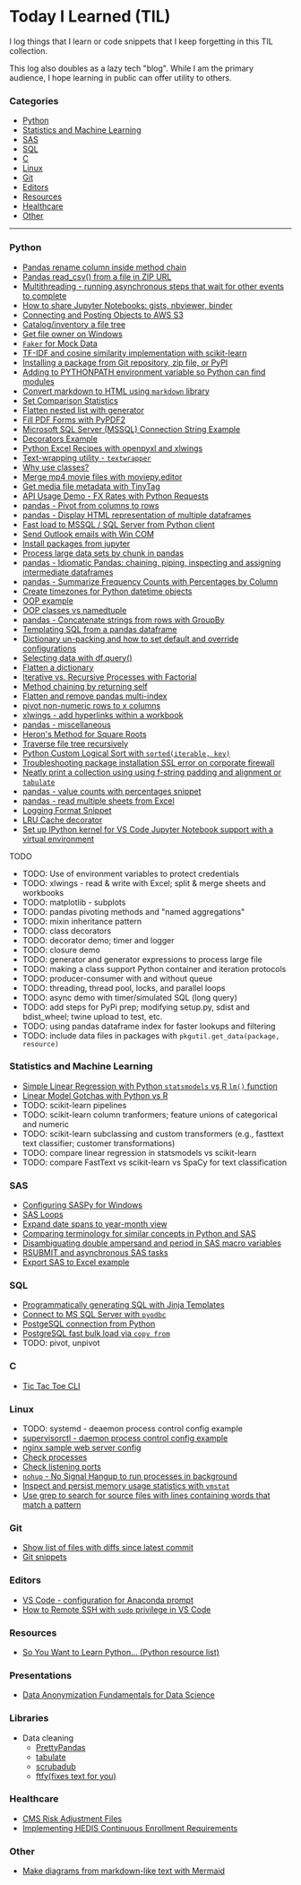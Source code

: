 # Today I Learned (TIL)
I log things that I learn or code snippets that I keep forgetting in this TIL collection.

This log also doubles as a lazy tech "blog". While I am the primary audience, I hope learning in public can offer utility to others.

### Categories
* [Python](#python)
* [Statistics and Machine Learning](#statistics-and-machine-learning)
* [SAS](#sas)
* [SQL](#sql)
* [C](#c)
* [Linux](#linux)
* [Git](#git)
* [Editors](#editors)
* [Resources](#resources)
* [Healthcare](#healthcare)
* [Other](#other)

---

### Python
- [Pandas rename column inside method chain](python/pandas-rename-columns-in-chain.md)
- [Pandas read_csv() from a file in ZIP URL](python/pandas_read_from_file_in_url_zip.md)
- [Multithreading - running asynchronous steps that wait for other events to complete](python/multithreading-wait-for-event.md)
- [How to share Jupyter Notebooks: gists, nbviewer, binder](python/how-to-share-jupyter-notebooks.md)
- [Connecting and Posting Objects to AWS S3](python/aws-s3-demo.md)
- [Catalog/inventory a file tree](python/file-tree-inventory.md)
- [Get file owner on Windows](python/get-file-owner-on-windows.md)
- [`Faker` for Mock Data](python/faker-for-mock-data.md)
- [TF-IDF and cosine similarity implementation with scikit-learn](python/tfidf-with-scikit-learn.md)
- [Installing a package from Git repository, zip file, or PyPI](python/installing-package-from-git-repo.md)
- [Adding to PYTHONPATH environment variable so Python can find modules](python/adding-to-pythonpath.md)
- [Convert markdown to HTML using `markdown` library](python/convert-markdown-to-html.md)
- [Set Comparison Statistics](python/set_comp_stats.md)
- [Flatten nested list with generator](python/flatten_nested_list.md)
- [Fill PDF Forms with PyPDF2](python/pdf-fill-forms.md)
- [Microsoft SQL Server (MSSQL) Connection String Example](python/mssql-config.md)
- [Decorators Example](python/decorators.md)
- [Python Excel Recipes with openpyxl and xlwings](python/openpyxl-xlwings-recipes.md)
- [Text-wrapping utility - `textwrapper`](python/textwrapper.md)
- [Why use classes?](python/why-use-classes.md)
- [Merge mp4 movie files with moviepy.editor](python/merge-mp4-movie-files.md)
- [Get media file metadata with TinyTag](python/tag-metadata-for-media-files-mp4.md)
- [API Usage Demo - FX Rates with Python Requests](python/api-usage-demo-fx-rates.md)
- [pandas - Pivot from columns to rows](python/pivot-rows-to-columns.md)
- [pandas - Display HTML representation of multiple dataframes](python/display-html-repr-jupyter.md)
- [Fast load to MSSQL / SQL Server from Python client](python/fast-load-to-sql-server.md)
- [Send Outlook emails with Win COM](python/send-outlook-emails-with-win-com.md)
- [Install packages from jupyter](python/install-packages-from-jupyter.md)
- [Process large data sets by chunk in pandas](python/pandas-process-data-by-chunk.md)
- [pandas - Idiomatic Pandas: chaining, piping, inspecting and assigning intermediate dataframes](python/idiomatic-pandas.md)
- [pandas - Summarize Frequency Counts with Percentages by Column](python/pandas-show-frequency-counts-with-percent.md)
- [Create timezones for Python datetime objects](python/handle-timezones-in-python.md)
- [OOP example](python/oop-demo.md)
- [OOP classes vs namedtuple](python/oop-namedtuple.py)
- [pandas - Concatenate strings from rows with GroupBy](python/pandas-concat-strings-from-rows-with-groupby.md)
- [Templating SQL from a pandas dataframe](python/jinja-sql-template-from-dataframe.md)
- [Dictionary un-packing and how to set default and override configurations](python/dictionary-unpacking-for-configs.md)
- [Selecting data with df.query()](python/pandas-df-query.md)
- [Flatten a dictionary](python/flatten-dict.md)
- [Iterative vs. Recursive Processes with Factorial](python/recursion-factorial.md)
- [Method chaining by returning self](python/method-chaining.md)
- [Flatten and remove pandas multi-index](python/flatten-multi-index.md)
- [pivot non-numeric rows to x columns](python/pivot-non-numeric-to-x-fields.md)
- [xlwings - add hyperlinks within a workbook](python/xl-add-hyperlinks-in-workbook.md)
- [pandas - miscellaneous](python/pandas-misc.md)
- [Heron's Method for Square Roots](python/square_root.md)
- [Traverse file tree recursively](python/traverse-files.md)
- [Python Custom Logical Sort with `sorted(iterable, key)`](python/python-custom-sort.md)
- [Troubleshooting package installation SSL error on corporate firewall](python/package-install-ssl-error.md)
- [Neatly print a collection using using f-string padding and alignment or `tabulate`](python/format_strings_alignment_and_padding.md)
- [pandas - value counts with percentages snippet](python/pandas_value_counts_with_percent.md)
- [pandas - read multiple sheets from Excel](python/pandas-read-multiple-sheets-from-excel.md)
- [Logging Format Snippet](python/logging-format-snippet.md)
- [LRU Cache decorator](python/lru_cache_demo.ipynb)
- [Set up IPython kernel for VS Code Jupyter Notebook support with a virtual environment](python/setup_ipython_kernel_for_vs_code.md)

TODO
- TODO: Use of environment variables to protect credentials
- TODO: xlwings - read & write with Excel; split & merge sheets and workbooks
- TODO: matplotlib - subplots
- TODO: pandas pivoting methods and "named aggregations"
- TODO: mixin inheritance pattern
- TODO: class decorators
- TODO: decorator demo; timer and logger
- TODO: closure demo
- TODO: generator and generator expressions to process large file
- TODO: making a class support Python container and iteration protocols
- TODO: producer-consumer with and without queue
- TODO: threading, thread pool, locks, and parallel loops
- TODO: async demo with timer/simulated SQL (long query)
- TODO: add steps for PyPi prep; modifying setup.py, sdist and bdist_wheel; twine upload to test, etc.
- TODO: using pandas dataframe index for faster lookups and filtering
- TODO: include data files in packages with `pkgutil.get_data(package, resource)`

### Statistics and Machine Learning
* [Simple Linear Regression with Python `statsmodels` vs R `lm()` function](statistics-and-ml/slr-with-python-vs-r.md)
* [Linear Model Gotchas with Python vs R](statistics-and-ml/linear-model-gotchas-python-vs-r.md)
* TODO: scikit-learn pipelines
* TODO: scikit-learn column tranformers; feature unions of categorical and numeric
* TODO: scikit-learn subclassing and custom transformers (e.g., fasttext text classifier; customer transformations)
* TODO: compare linear regression in statsmodels vs scikit-learn
* TODO: compare FastText vs scikit-learn vs SpaCy for text classification
 
### SAS
- [Configuring SASPy for Windows](sas/configuring-saspy.md)
- [SAS Loops](sas/sas-loops.md)
- [Expand date spans to year-month view](sas/expand-dates.md)
- [Comparing terminology for similar concepts in Python and SAS](sas/sas-vs-python-semantics.md)
- [Disambiguating double ampersand and period in SAS macro variables](sas/sas-syntax-double&&-periods.md)
- [RSUBMIT and asynchronous SAS tasks](sas/rsubmit_async.md)
- [Export SAS to Excel example](sas/export-sas-to-excel.md)

### SQL
- [Programmatically generating SQL with Jinja Templates](sql/jinja_sql_demo.ipynb)
- [Connect to MS SQL Server with `pyodbc`](sql/sql-server-pyodbc-connection.md)
- [PostgeSQL connection from Python](sql/postgres-connect-with-python.md)
- [PostgreSQL fast bulk load via `copy from`](sql/fast-bulk-copy-postgres.md)
- TODO: pivot, unpivot

### C
- [Tic Tac Toe CLI](c/ttt.c)

### Linux
- TODO: systemd - deaemon process control config example
- [supervisorctl - daemon process control config example](linux/supervisorctl-config-example.md)
- [nginx sample web server config](linux/nginx-web-server-config.md)
- [Check processes](linux/check-processes.md)
- [Check listening ports](linux/check-listening-ports.md)
- [`nohup` - No Signal Hangup to run processes in background](linux/nohup.md)
- [Inspect and persist memory usage statistics with `vmstat`](linux/inspect_memory_usage.md)
- [Use grep to search for source files with lines containing words that match a pattern](linux/grep-search-for-source-files-with-lines-matching-pattern.md)

### Git
- [Show list of files with diffs since latest commit](git/show-latest-diffs.md)
- [Git snippets](git/git_snippets.md)

### Editors
- [VS Code - configuration for Anaconda prompt](editors/vs-code/settings-json.md)
- [How to Remote SSH with `sudo` privilege in VS Code](vs-code/remote-ssh-with-sudo.md)

### Resources
- [So You Want to Learn Python... (Python resource list)](python/so-you-want-to-learn-python.md)

### Presentations
* [Data Anonymization Fundamentals for Data Science](https://github.com/krasch/presentations/blob/master/pydata_Berlin_2016.pdf)

### Libraries
* Data cleaning
    * [PrettyPandas](https://github.com/HHammond/PrettyPandas)
    * [tabulate](https://github.com/astanin/python-tabulate)
    * [scrubadub](https://github.com/LeapBeyond/scrubadub)
    * [ftfy(fixes text for you)](https://github.com/rspeer/python-ftfy)

### Healthcare
* [CMS Risk Adjustment Files](healthcare/cms-risk-adjustment-files.md)
* [Implementing HEDIS Continuous Enrollment Requirements](healthcare/hedis_continuous_enrollment_reqs.md)

### Other
* [Make diagrams from markdown-like text with Mermaid](other/diagrams_with_mermaid.md)
